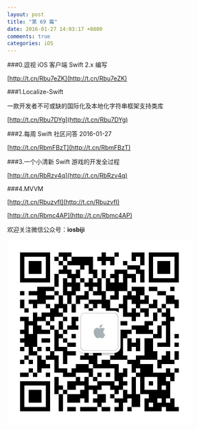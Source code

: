 ```yaml
---
layout: post
title: "第 69 篇"
date: 2016-01-27 14:03:17 +0800
comments: true
categories: iOS
---
```

###0.逗视 iOS 客户端 Swift 2.x 编写

[http://t.cn/Rbu7eZK](http://t.cn/Rbu7eZK)  

###1.Localize-Swift

一款开发者不可或缺的国际化及本地化字符串框架支持类库

[http://t.cn/Rbu7DYg](http://t.cn/Rbu7DYg)  

###2.每周 Swift 社区问答 2016-01-27

[http://t.cn/RbmFBzT](http://t.cn/RbmFBzT)  

###3.一个小清新 Swift 游戏的开发全过程

[http://t.cn/RbRzv4q](http://t.cn/RbRzv4q)  

###4.MVVM

[http://t.cn/RbuzvfI](http://t.cn/RbuzvfI)  

[http://t.cn/Rbmc4AP](http://t.cn/Rbmc4AP)  

欢迎关注微信公众号：**iosbiji**

![iOS开发笔记](/images/weixin.jpg)
